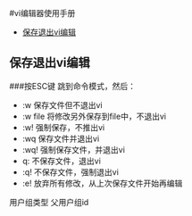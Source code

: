 #vi编辑器使用手册
*  <a href="#保存退出vi编辑" >保存退出vi编辑</a>

<span id = "#保存退出vi编辑1"></span>
## 保存退出vi编辑

###按ESC键 跳到命令模式，然后：

* :w   保存文件但不退出vi
* :w file 将修改另外保存到file中，不退出vi
* :w!   强制保存，不推出vi
* :wq  保存文件并退出vi
* :wq! 强制保存文件，并退出vi
* q:  不保存文件，退出vi
* :q! 不保存文件，强制退出vi
* :e! 放弃所有修改，从上次保存文件开始再编辑


用户组类型
父用户组id


